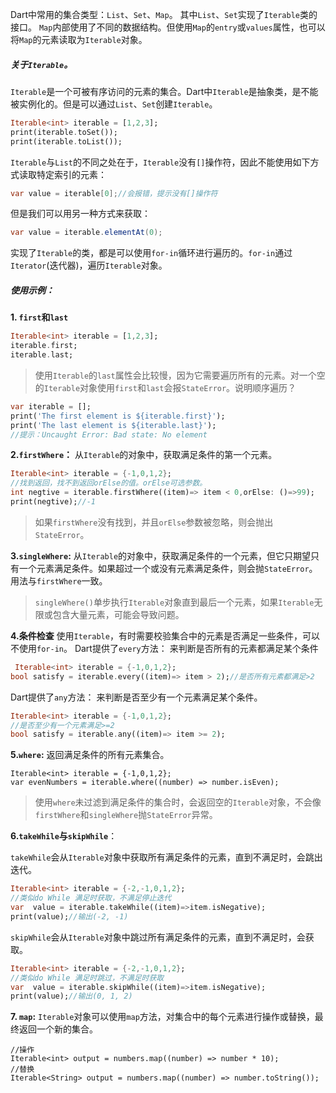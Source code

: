 Dart中常用的集合类型：`List`、`Set`、`Map`。
 其中`List`、`Set`实现了`Iterable`类的接口。
 `Map`内部使用了不同的数据结构。但使用`Map`的`entry`或`values`属性，也可以将`Map`的元素读取为`Iterable`对象。

##### 关于`Iterable`。

`Iterable`是一个可被有序访问的元素的集合。Dart中`Iterable`是抽象类，是不能被实例化的。但是可以通过`List`、`Set`创建`Iterable`。

```dart
Iterable<int> iterable = [1,2,3];
print(iterable.toSet());
print(iterable.toList());
```

`Iterable`与`List`的不同之处在于，`Iterable`没有`[]`操作符，因此不能使用如下方式读取特定索引的元素：

```csharp
var value = iterable[0];//会报错，提示没有[]操作符
```

但是我们可以用另一种方式来获取：

```csharp
var value = iterable.elementAt(0);
```

实现了`Iterable`的类，都是可以使用`for-in`循环进行遍历的。`for-in`通过`Iterator`(迭代器)，遍历`Iterable`对象。

##### 使用示例：

**1. `first`和`last`**

```dart
Iterable<int> iterable = [1,2,3];
iterable.first;
iterable.last;
```

> 使用`Iterable`的`last`属性会比较慢，因为它需要遍历所有的元素。对一个空的`Iterable`对象使用`first`和`last`会报`StateError`。说明顺序遍历？

```dart
var iterable = [];
print('The first element is ${iterable.first}');
print('The last element is ${iterable.last}');
//提示：Uncaught Error: Bad state: No element
```

**2.`firstWhere`：**
 从`Iterable`的对象中，获取满足条件的第一个元素。

```dart
Iterable<int> iterable = {-1,0,1,2};
//找到返回，找不到返回orElse的值。orElse可选参数。
int negtive = iterable.firstWhere((item)=> item < 0,orElse: ()=>99);
print(negtive);//-1
```

> 如果`firstWhere`没有找到，并且`orElse`参数被忽略，则会抛出`StateError`。

**3.`singleWhere`:**
 从`Iterable`的对象中，获取满足条件的一个元素，但它只期望只有一个元素满足条件。如果超过一个或没有元素满足条件，则会抛`StateError`。用法与`firstWhere`一致。

> `singleWhere()`单步执行`Iterable`对象直到最后一个元素，如果`Iterable`无限或包含大量元素，可能会导致问题。

**4.条件检查**
 使用`Iterable`，有时需要校验集合中的元素是否满足一些条件，可以不使用`for-in`。
 Dart提供了`every`方法：
 来判断是否所有的元素都满足某个条件

```dart
 Iterable<int> iterable = {-1,0,1,2};
bool satisfy = iterable.every((item)=> item > 2);//是否所有元素都满足>2
```

Dart提供了`any`方法：
 来判断是否至少有一个元素满足某个条件。

```dart
Iterable<int> iterable = {-1,0,1,2};
//是否至少有一个元素满足>=2
bool satisfy = iterable.any((item)=> item >= 2);
```

**5.`where`:**
 返回满足条件的所有元素集合。

```tsx
Iterable<int> iterable = {-1,0,1,2};
var evenNumbers = iterable.where((number) => number.isEven);
```

> 使用`where`未过滤到满足条件的集合时，会返回空的`Iterable`对象，不会像`firstWhere`和`singleWhere`抛`StateError`异常。

**6.`takeWhile`与`skipWhile`**：

`takeWhile`会从`Iterable`对象中获取所有满足条件的元素，直到不满足时，会跳出迭代。

```dart
Iterable<int> iterable = {-2,-1,0,1,2};
//类似do While 满足时获取，不满足停止迭代
var  value = iterable.takeWhile((item)=>item.isNegative);
print(value);//输出(-2, -1)
```

`skipWhile`会从`Iterable`对象中跳过所有满足条件的元素，直到不满足时，会获取。

```dart
Iterable<int> iterable = {-2,-1,0,1,2};
//类似do While 满足时跳过，不满足时获取
var  value = iterable.skipWhile((item)=>item.isNegative);
print(value);//输出(0, 1, 2)
```

**7. `map`:**
 `Iterable`对象可以使用`map`方法，对集合中的每个元素进行操作或替换，最终返回一个新的集合。

```tsx
//操作
Iterable<int> output = numbers.map((number) => number * 10);
//替换
Iterable<String> output = numbers.map((number) => number.toString());
```